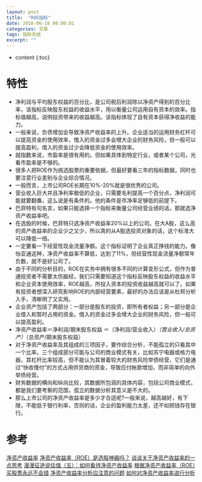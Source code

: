 ```yaml
---
layout: post
title:  "ROE指标"
date: 2018-06-18 00:00:01
categories: 交易
tags: 指标总结
excerpt: ""
---
```


* content
{:toc}


# 特性
* 净利润与平均股东权益的百分比，是公司税后利润除以净资产得到的百分比率，该指标反映股东权益的收益水平，用以衡量公司运用自有资本的效率。指标值越高，说明投资带来的收益越高。该指标体现了自有资本获得净收益的能力。
* 一般来说，负债增加会导致净资产收益率的上升。企业适当的运用财务杠杆可以提高资金的使用效率，借入的资金过多会增大企业的财务风险，但一般可以提高盈利，借入的资金过少会降低资金的使用效率。
* 就指数来说，市盈率是很有用的。但如果具体到特定行业，或者某个公司，光看市盈率是不够的。
* 很多人把ROE作为挑选股票的重要依据，但最好要看三年的指标数据，同时也要注意行业差别与企业综合情况。
* 一般而言，上市公司ROE长期在10%-20%就是很优秀的公司。
* 营业收入巨大并且净利率极低的企业，只需要毛利提高一个百分点，净利润可能就要翻番。这么说是有条件的。他的条件是市净率足够低的前提下。
* 巴菲特有句名言，如果只能选择一个指标来衡量公司经营业绩的话，那就选净资产收益率吧。
* 在选股的时候，巴菲特只选净资产收益率20%以上的公司。在大A股，这么高的资产收益率的企业少之又少，所以真的从A股选投资对象的话，这个标准大可以降低一倍。
* 一定要看一下经营性现金流量净额。这个指标证明了企业真正挣钱的能力。像怡亚通这种，净资产收益率不算低，达到了11%，但经营性现金流量净额常年负数，就不是好公司了。
* 由于不同的分析目的，ROE在实务中拥有很多不同的计算变形公式，但作为普通投资者不需要太伤脑经，我们只需要知道这个指标反映股东权益的收益水平和企业资本使用效率，ROE越高，所投入资本的投资收益越高就可以了。如果有投资者想深入研究影响ROE的内部经营要素，最好的办法应该是从杜邦分析入手，清晰明了又实用。
* 企业资产包括了两部分：一部分是股东的投资，即所有者权益；另一部分是企业借入和暂时占用的资金。借入的资金过多会增大企业的财务风险，但一般可以提高盈利。
* 净资产收益率＝净利润/期末股东权益 ＝（净利润/营业收入）*（营业收入/总资产）*（总资产/期末股东权益）
* 对于净资产收益率及其组成的三项因子，要作综合分析，不能孤立的只看其中一个比率。三个组成部分可能与公司的商业模式有关，比如苏宁电器或格力电器，其杠杆比率较高，但不能认为其冒着较大的财务风险举债经营，它们是通过“快收慢付”的方式占用供货商的资金，导致应付帐款增加，而非简单的向外举债经营。
* 财务数据的横向和纵向比较，其数据所包涵的具体内容，包括公司商业模式，都是我们要考察的范围，孤立的数据分析其意义是不大的。
* 那么上市公司的净资产收益率是多少才合适呢?一般来说，越高越好，有下限，不能低于银行利率，否则的话，企业的盈利能力太差，还不如把钱存在银行。






# 参考
[净资产收益率](https://baike.baidu.com/item/%E5%87%80%E8%B5%84%E4%BA%A7%E6%94%B6%E7%9B%8A%E7%8E%87/2064749?fr=aladdin)
[净资产收益率（ROE）是选股神器吗？](https://zhuanlan.zhihu.com/p/25213204)
[谈谈关于净资产收益率的一点思考](https://zhuanlan.zhihu.com/p/34970678)
[漫漫征途说估值（五）：如何看待净资产收益率](https://zhuanlan.zhihu.com/p/25443236)
[根据净资产收益率（ROE）买股票永远不会错](https://zhuanlan.zhihu.com/p/30393210)
[净资产收益率分析应注意的问题](http://blog.sina.com.cn/s/blog_501609930102e5pq.html)
[如何对净资产收益率进行分析](https://www.ppmoney.com/wdstock/521954.html)




